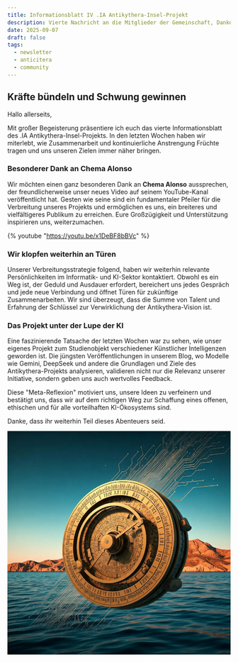 ```yaml
---
title: Informationsblatt IV .IA Antikythera-Insel-Projekt
description: Vierte Nachricht an die Mitglieder der Gemeinschaft, Dankesworte und nächste Schritte.
date: 2025-09-07
draft: false
tags:
  - newsletter
  - anticitera
  - community
---
```


## Kräfte bündeln und Schwung gewinnen

Hallo allerseits,

Mit großer Begeisterung präsentiere ich euch das vierte Informationsblatt des .IA Antikythera-Insel-Projekts. In den letzten Wochen haben wir miterlebt, wie Zusammenarbeit und kontinuierliche Anstrengung Früchte tragen und uns unseren Zielen immer näher bringen.

### Besonderer Dank an Chema Alonso

Wir möchten einen ganz besonderen Dank an **Chema Alonso** aussprechen, der freundlicherweise unser neues Video auf seinem YouTube-Kanal veröffentlicht hat. Gesten wie seine sind ein fundamentaler Pfeiler für die Verbreitung unseres Projekts und ermöglichen es uns, ein breiteres und vielfältigeres Publikum zu erreichen. Eure Großzügigkeit und Unterstützung inspirieren uns, weiterzumachen.

{% youtube "https://youtu.be/x1DeBF8bBVc" %}

### Wir klopfen weiterhin an Türen

Unserer Verbreitungsstrategie folgend, haben wir weiterhin relevante Persönlichkeiten im Informatik- und KI-Sektor kontaktiert. Obwohl es ein Weg ist, der Geduld und Ausdauer erfordert, bereichert uns jedes Gespräch und jede neue Verbindung und öffnet Türen für zukünftige Zusammenarbeiten. Wir sind überzeugt, dass die Summe von Talent und Erfahrung der Schlüssel zur Verwirklichung der Antikythera-Vision ist.

### Das Projekt unter der Lupe der KI

Eine faszinierende Tatsache der letzten Wochen war zu sehen, wie unser eigenes Projekt zum Studienobjekt verschiedener Künstlicher Intelligenzen geworden ist. Die jüngsten Veröffentlichungen in unserem Blog, wo Modelle wie Gemini, DeepSeek und andere die Grundlagen und Ziele des Antikythera-Projekts analysieren, validieren nicht nur die Relevanz unserer Initiative, sondern geben uns auch wertvolles Feedback.

Diese "Meta-Reflexion" motiviert uns, unsere Ideen zu verfeinern und bestätigt uns, dass wir auf dem richtigen Weg zur Schaffung eines offenen, ethischen und für alle vorteilhaften KI-Ökosystems sind.

Danke, dass ihr weiterhin Teil dieses Abenteuers seid.

<a href="https://anticitera.deft.work">
  <img src="/img/AnticiteraIAoverSea.webp" alt="Eine Darstellung des Antikythera-Mechanismus, durchzogen von feinen Schaltkreisdrähten, schwebend über dem Meer vor der Insel Antikythera.">
</a>